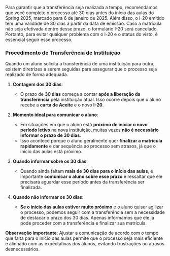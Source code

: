 Para garantir que a transferência seja realizada a tempo, recomendamos que você complete o processo até 30 dias antes do início das aulas do Spring 2025, marcado para 6 de janeiro de 2025. Além disso, o I-20 emitido tem uma validade de 30 dias a partir da data de emissão. Caso a matrícula não seja efetivada dentro desse prazo, o formulário I-20 será cancelado. Portanto, para evitar qualquer problema com o I-20 e o status do visto, é essencial seguir esse processo.


### Procedimento de Transferência de Instituição

Quando um aluno solicita a transferência de uma instituição para outra, existem diretrizes a serem seguidas para assegurar que o processo seja realizado de forma adequada.

1. **Contagem dos 30 dias**:
    
    - O prazo de **30 dias** começa a contar **após a liberação da transferência** pela instituição atual. Isso ocorre depois que o aluno recebe a **carta de Aceite** e o novo **I-20**.
2. **Momento ideal para comunicar o aluno**:
    
    - Em situações em que o aluno está **próximo de iniciar o novo período letivo** na nova instituição, muitas vezes **não é necessário informar o prazo de 30 dias**.
    - Isso acontece porque o aluno geralmente quer **finalizar a matrícula rapidamente** e dar sequência ao processo sem atrasos, já que o início das aulas está próximo.
3. **Quando informar sobre os 30 dias**:
    
    - Quando ainda faltam **mais de 30 dias para o início das aulas**, é importante **comunicar o aluno sobre esse prazo** e ressaltar que ele precisará aguardar esse período antes da transferência ser finalizada.
4. **Quando não informar os 30 dias**:
    
    - **Se o início das aulas estiver muito próximo** e o aluno quiser agilizar o processo, podemos seguir com a transferência sem a necessidade de destacar o prazo dos 30 dias. Apenas informamos que ele já pode proceder com a transferência e finalizar sua matrícula.

**Observação importante**: Ajustar a comunicação de acordo com o tempo que falta para o início das aulas permite que o processo seja mais eficiente e alinhado com as expectativas dos alunos, evitando frustrações ou atrasos desnecessários.
